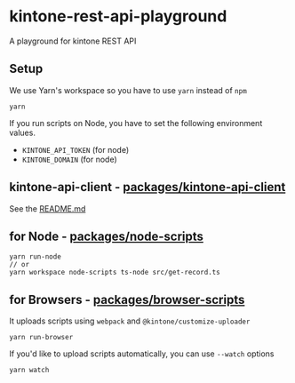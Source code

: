 # kintone-rest-api-playground
A playground for kintone REST API

## Setup

We use Yarn's workspace so you have to use `yarn` instead of `npm`

```
yarn
```

If you run scripts on Node, you have to set the following environment values.

- `KINTONE_API_TOKEN` (for node)
- `KINTONE_DOMAIN` (for node)

## kintone-api-client - [packages/kintone-api-client](https://github.com/koba04/kintone-rest-api-playground/tree/master/packages/kintone-api-client)

See the [README.md](https://github.com/koba04/kintone-rest-api-playground/tree/master/packages/kintone-api-client)

## for Node - [packages/node-scripts](https://github.com/koba04/kintone-rest-api-playground/tree/master/packages/node-scripts)


```
yarn run-node
// or
yarn workspace node-scripts ts-node src/get-record.ts
```

## for Browsers - [packages/browser-scripts](https://github.com/koba04/kintone-rest-api-playground/tree/master/packages/browser-scripts)

It uploads scripts using `webpack` and `@kintone/customize-uploader`

```
yarn run-browser
```

If you'd like to upload scripts automatically, you can use `--watch` options

```
yarn watch
```